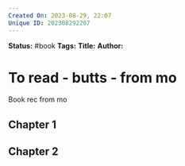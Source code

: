 ```yaml
---
Created On: 2023-08-29, 22:07
Unique ID: 202308292207
---
```

**Status:** #book
**Tags:** 
**Title:** 
**Author:** 


# To read - butts - from mo
Book rec from mo 

## Chapter 1

## Chapter 2

